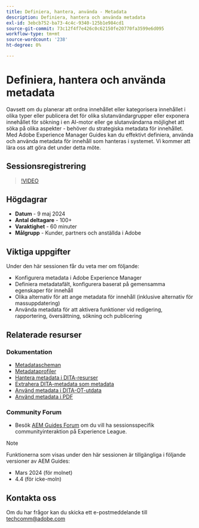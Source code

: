 ```yaml
---
title: Definiera, hantera, använda - Metadata
description: Definiera, hantera och använda metadata
exl-id: 3ebcb752-ba73-4c4c-9340-125b1e984cd1
source-git-commit: 73c12f4f7e426c0c62150fe20770fa3599e6d095
workflow-type: tm+mt
source-wordcount: '238'
ht-degree: 0%

---
```


# Definiera, hantera och använda metadata

Oavsett om du planerar att ordna innehållet eller kategorisera innehållet i olika typer eller publicera det för olika slutanvändargrupper eller exponera innehållet för sökning i en AI-motor eller ge slutanvändarna möjlighet att söka på olika aspekter - behöver du strategiska metadata för innehållet.
Med Adobe Experience Manager Guides kan du effektivt definiera, använda och använda metadata för innehåll som hanteras i systemet. Vi kommer att lära oss att göra det under detta möte.


## Sessionsregistrering

>[!VIDEO](https://video.tv.adobe.com/v/3429088/asset-metadata-guides-metadata-aem-guides?quality=12&learn=on)


## Högdagrar

- **Datum** - 9 maj 2024
- **Antal deltagare** - 100+
- **Varaktighet** - 60 minuter
- **Målgrupp** - Kunder, partners och anställda i Adobe

## Viktiga uppgifter

Under den här sessionen får du veta mer om följande:
- Konfigurera metadata i Adobe Experience Manager
- Definiera metadatafält, konfigurera baserat på gemensamma egenskaper för innehåll
- Olika alternativ för att ange metadata för innehåll (inklusive alternativ för massuppdatering)
- Använda metadata för att aktivera funktioner vid redigering, rapportering, översättning, sökning och publicering


## Relaterade resurser

### Dokumentation

- [Metadatascheman](https://experienceleague.adobe.com/en/docs/experience-manager-cloud-service/content/assets/manage/metadata-schemas)
- [Metadataprofiler](https://experienceleague.adobe.com/en/docs/experience-manager-cloud-service/content/assets/manage/metadata-profiles)
- [Hantera metadata i DITA-resurser](https://experienceleague.adobe.com/en/docs/experience-manager-guides/using/knowledge-base/kb-articles/authoring/reports/manage-metadata)
- [Extrahera DITA-metadata som metadata](https://experienceleague.adobe.com/en/docs/experience-manager-guides/using/install-guide/cs-ig/aem-asset-search-cs/conf-dita-search#id192SF0G10YK)
- [Använd metadata i DITA-OT-utdata](https://experienceleague.adobe.com/en/docs/experience-manager-guides/using/install-guide/on-prem-ig/output-gen-config/conf-output-generation#id191LF0U0TY4)
- [Använd metadata i PDF](https://experienceleague.adobe.com/en/docs/experience-manager-guides/using/user-guide/output-gen/web-editor/native-pdf-web-editor#native-pdf-publishing)


### Community Forum

- Besök [AEM Guides Forum](https://experienceleaguecommunities.adobe.com/t5/experience-manager-guides/bd-p/xml-documentation-discussions) om du vill ha sessionsspecifik communityinteraktion på Experience League.


>[!NOTE]
>
> Funktionerna som visas under den här sessionen är tillgängliga i följande versioner av AEM Guides:
> - Mars 2024 (för molnet)
> - 4.4 (för icke-moln)



## Kontakta oss

Om du har frågor kan du skicka ett e-postmeddelande till <techcomm@adobe.com>
